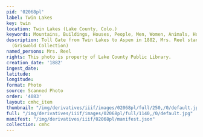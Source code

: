 ```yaml
---
pid: '02068pl'
label: Twin Lakes
key: twin
location: Twin Lakes (Lake County, Colo.)
keywords: Mountains, Buildings, Houses, People, Men, Women, Animals, Horses
description: Toll Gate from Twin Lakes to Aspen in 1882, Mrs. Reel standing in doorway
  (Griswold Collection)
named_persons: Mrs. Reel
rights: This photo is property of Lake County Public Library.
creation_date: '1882'
ingest_date: 
latitude: 
longitude: 
format: Photo
source: Scanned Photo
order: '4083'
layout: cmhc_item
thumbnail: "/img/derivatives/iiif/images/02068pl/full/250,/0/default.jpg"
full: "/img/derivatives/iiif/images/02068pl/full/1140,/0/default.jpg"
manifest: "/img/derivatives/iiif/02068pl/manifest.json"
collection: cmhc
---
```

